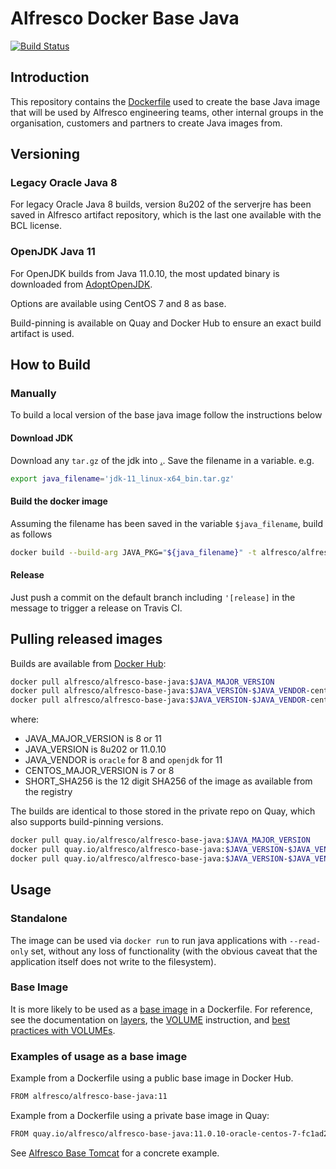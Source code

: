 # Alfresco Docker Base Java

[![Build Status](https://travis-ci.com/Alfresco/alfresco-docker-base-java.svg?branch=master)](https://travis-ci.com/Alfresco/alfresco-docker-base-java)

## Introduction

This repository contains the [Dockerfile](Dockerfile) used to create the base Java image that will be used by Alfresco engineering teams,
other internal groups in the organisation, customers and partners to create Java images from.

## Versioning

### Legacy Oracle Java 8

For legacy Oracle Java 8 builds, version 8u202 of the serverjre has been saved in Alfresco artifact repository,
which is the last one available with the BCL license.

### OpenJDK Java 11

For OpenJDK builds from Java 11.0.10, the most updated binary is downloaded from [AdoptOpenJDK](https://github.com/AdoptOpenJDK/openjdk11-upstream-binaries).

Options are available using CentOS 7 and 8 as base.

Build-pinning is available on Quay and Docker Hub to ensure an exact build artifact is used.

## How to Build

### Manually

To build a local version of the base java image follow the instructions below

#### Download JDK

Download any `tar.gz` of the jdk into [.](.).
Save the filename in a variable. e.g.

```bash
export java_filename='jdk-11_linux-x64_bin.tar.gz'
```

#### Build the docker image

Assuming the filename has been saved in the variable `$java_filename`, build as follows

```bash
docker build --build-arg JAVA_PKG="${java_filename}" -t alfresco/alfresco-base-java .
```

#### Release

Just push a commit on the default branch including `'[release]` in the message to trigger a release on Travis CI.

## Pulling released images

Builds are available from [Docker Hub](https://hub.docker.com/r/alfresco/alfresco-base-java):

```bash
docker pull alfresco/alfresco-base-java:$JAVA_MAJOR_VERSION
docker pull alfresco/alfresco-base-java:$JAVA_VERSION-$JAVA_VENDOR-centos-$CENTOS_MAJOR_VERSION
docker pull alfresco/alfresco-base-java:$JAVA_VERSION-$JAVA_VENDOR-centos-$CENTOS_MAJOR_VERSION-$SHORT_SHA256
```

where:
* JAVA_MAJOR_VERSION is 8 or 11
* JAVA_VERSION is 8u202 or 11.0.10
* JAVA_VENDOR is `oracle` for 8 and `openjdk` for 11
* CENTOS_MAJOR_VERSION is 7 or 8
* SHORT_SHA256 is the 12 digit SHA256 of the image as available from the registry

The builds are identical to those stored in the private repo on Quay, which also supports build-pinning versions.

```bash
docker pull quay.io/alfresco/alfresco-base-java:$JAVA_MAJOR_VERSION
docker pull quay.io/alfresco/alfresco-base-java:$JAVA_VERSION-$JAVA_VENDOR-centos-$CENTOS_MAJOR_VERSION
docker pull quay.io/alfresco/alfresco-base-java:$JAVA_VERSION-$JAVA_VENDOR-centos-$CENTOS_MAJOR_VERSION-$SHORT_SHA256
```

## Usage

### Standalone

The image can be used via `docker run` to run java applications with `--read-only` set,
without any loss of functionality (with the obvious caveat that the application itself does not write to the filesystem).

### Base Image

It is more likely to be used as a [base image](https://docs.docker.com/glossary/#base-image) in a Dockerfile.
For reference, see the documentation on [layers](https://docs.docker.com/storage/storagedriver/#container-and-layers),
the [VOLUME](https://docs.docker.com/engine/reference/builder/#volume)
instruction, and [best practices with VOLUMEs](https://docs.docker.com/develop/develop-images/dockerfile_best-practices/#volume).

### Examples of usage as a base image

Example from a Dockerfile using a public base image in Docker Hub.

```bash
FROM alfresco/alfresco-base-java:11
```

Example from a Dockerfile using a private base image in Quay:

```bash
FROM quay.io/alfresco/alfresco-base-java:11.0.10-oracle-centos-7-fc1ad2925112
```

See [Alfresco Base Tomcat](https://github.com/Alfresco/alfresco-docker-base-tomcat/blob/master/Dockerfile) for a concrete example.
